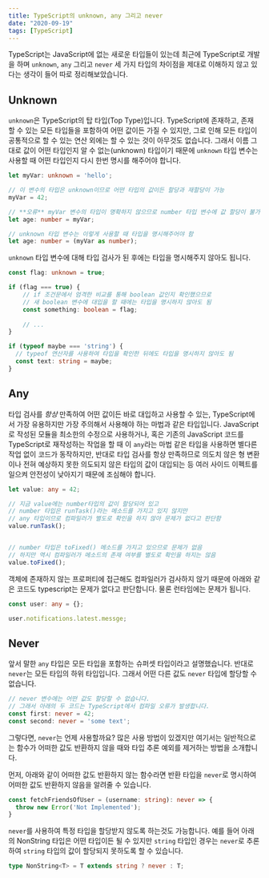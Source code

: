 ```yaml
---
title: TypeScript의 unknown, any 그리고 never
date: "2020-09-19"
tags: [TypeScript]
---
```


TypeScript는 JavaScript에 없는 새로운 타입들이 있는데 최근에 TypeScript로 개발을 하며 `unknown`, `any` 그리고 `never` 세 가지 타입의 차이점을 제대로 이해하지 않고 있다는 생각이 들어 따로 정리해보았습니다.

## Unknown

`unknown`은 TypeScript의 탑 타입(Top Type)입니다. TypeScript에 존재하고, 존재 할 수 있는 모든 타입들을 포함하여 어떤 값이든 가질 수 있지만, 그로 인해 모든 타입이 공통적으로 할 수 있는 연산 외에는 할 수 있는 것이 아무것도 없습니다. 그래서 이름 그대로 값이 어떤 타입인지 알 수 없는(unknown) 타입이기 때문에 `unknown` 타입 변수는 사용할 때 어떤 타입인지 다시 한번 명시를 해주어야 합니다.

```typescript
let myVar: unknown = 'hello';

// 이 변수의 타입은 unknown이므로 어떤 타입의 값이든 할당과 재할당이 가능
myVar = 42;

// **오류** myVar 변수의 타입이 명확하지 않으므로 number 타입 변수에 값 할당이 불가능
let age: number = myVar;

// unknown 타입 변수는 이렇게 사용할 때 타입을 명시해주어야 함
let age: number = (myVar as number);
```

`unknown` 타입 변수에 대해 타입 검사가 된 후에는 타입을 명시해주지 않아도 됩니다.
```typescript
const flag: unknown = true;

if (flag === true) {
    // if 조건문에서 엄격한 비교를 통해 boolean 값인지 확인했으므로
    // 새 boolean 변수에 대입을 할 때에는 타입을 명시하지 않아도 됨
    const something: boolean = flag;
    
    // ...
}

if (typeof maybe === 'string') {
  // typeof 연산자를 사용하여 타입을 확인한 뒤에도 타입을 명시하지 않아도 됨
  const text: string = maybe;
}
```

## Any

타입 검사를 *항상* 만족하여 어떤 값이든 바로 대입하고 사용할 수 있는, TypeScript에서 가장 유용하지만 가장 주의해서 사용해야 하는 마법과 같은 타입입니다. JavaScript로 작성된 모듈을 최소한의 수정으로 사용하거나, 혹은 기존의 JavaScript 코드를 TypeScript로 재작성하는 작업을 할 때 이 `any`라는 마법 같은 타입을 사용하면 별다른 작업 없이 코드가 동작하지만, 반대로 타입 검사를 항상 만족하므로 의도치 않은 형 변환이나 전혀 예상하지 못한 의도되지 않은 타입의 값이 대입되는 등 여러 사이드 이펙트를 일으켜 안전성이 낮아지기 때문에 조심해야 합니다.

```typescript
let value: any = 42;

// 지금 value에는 number타입의 값이 할당되어 있고
// number 타입은 runTask()라는 메소드를 가지고 있지 않지만
// any 타입이므로 컴파일러가 별도로 확인을 하지 않아 문제가 없다고 판단함
value.runTask();


// number 타입은 toFixed() 메소드를 가지고 있으므로 문제가 없음
// 하지만 역시 컴파일러가 메소드의 존재 여부를 별도로 확인을 하지는 않음
value.toFixed();
```

객체에 존재하지 않는 프로퍼티에 접근해도 컴파일러가 검사하지 않기 때문에 아래와 같은 코드도 typescript는 문제가 없다고 판단합니다. 물론 런타임에는 문제가 됩니다.

```typescript
const user: any = {};

user.notifications.latest.messge;
```

## Never

앞서 말한 `any` 타입은 모든 타입을 포함하는 슈퍼셋 타입이라고 설명했습니다. 반대로 `never`는 모든 타입의 하위 타입입니다. 그래서 어떤 다른 값도 `never` 타입에 할당할 수 없습니다.

```typescript
// never 변수에는 어떤 값도 할당할 수 없습니다.
// 그래서 아래의 두 코드는 TypeScript에서 컴파일 오류가 발생합니다.
const first: never = 42;
const second: never = 'some text';
```

그렇다면, `never`는 언제 사용할까요? 많은 사용 방법이 있겠지만 여기서는 일반적으로는 함수가 어떠한 값도 반환하지 않을 때와 타입 추론 예외를 제거하는 방법을 소개합니다.

먼저, 아래와 같이 어떠한 값도 반환하지 않는 함수라면 반환 타입을 `never`로 명시하여 어떠한 값도 반환하지 않음을 알려줄 수 있습니다.
```typescript
const fetchFriendsOfUser = (username: string): never => {
  throw new Error('Not Implemented');
}
```

`never`를 사용하여 특정 타입을 할당받지 않도록 하는것도 가능합니다. 예를 들어 아래의 NonString 타입은 어떤 타입이든 될 수 있지만 `string` 타입인 경우는 `never`로 추론하여 `string` 타입의 값이 할당되지 못하도록 할 수 있습니다.
```typescript
type NonString<T> = T extends string ? never : T;
```
